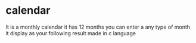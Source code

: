 # calendar
It is a monthly calendar
it has 12 months
you can enter a any type of month
it display as your following result
made in c language
